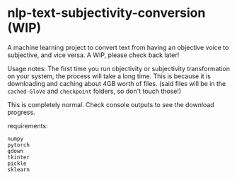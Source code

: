 # nlp-text-subjectivity-conversion (WIP)

A machine learning project to convert text from having an objective voice to subjective, and vice versa. A WIP, please check back later!

Usage notes: The first time you run objectivity or subjectivity transformation on your system, the process will take a long time. This is because it is downloading and caching about 4GB worth of files. (said files will be in the `cached-GloVe` and `checkpoint` folders, so don't touch those!)

This is completely normal. Check console outputs to see the download progress.

requirements:

```
numpy
pytorch
gdown
tkinter
pickle
sklearn
```
